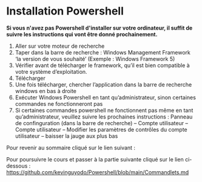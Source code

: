 # Installation Powershell

__Si vous n'avez pas Powershell d'installer sur votre ordinateur, il suffit de suivre les instructions qui vont être donné prochainement.__

1. Aller sur votre moteur de recherche
2. Taper dans la barre de recherche : Windows Management Framework ‘la version de vous souhaité’ (Exemple : Windows Framework 5)
3. Vérifier avant de télécharger le framework, qu’il est bien compatible à votre système d’exploitation.
4. Télécharger 
5. Une fois télécharger, chercher l’application dans la barre de recherche windows en bas à droite
6. Exécuter Windows Powershell en tant qu’administrateur, sinon certaines commandes ne fonctionneront pas
7. Si certaines commandes powershell ne fonctionnent pas même en tant qu’administrateur, veuillez suivre les prochaines instructions : Panneau de confinguration (dans la barre de recherche) – Compte utilisateur – Compte utilisateur – Modifier les paramètres de contrôles du compte utilisateur – baisser la jauge aux plus bas

Pour revenir au sommaire cliqué sur le lien suivant :

Pour poursuivre le cours et passer à la partie suivante cliqué sur le lien ci-dessous : https://github.com/kevinguyodo/Powershell/blob/main/Commandlets.md
